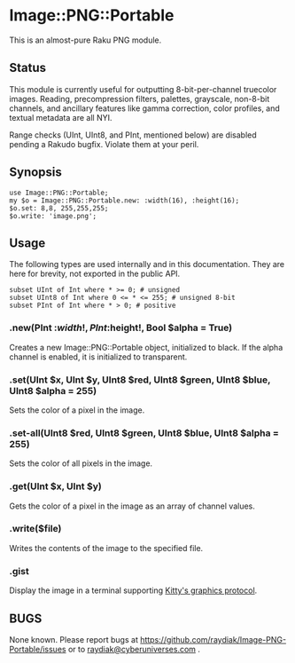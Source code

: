 # Image::PNG::Portable

This is an almost-pure Raku PNG module.

## Status

This module is currently useful for outputting 8-bit-per-channel truecolor
images.  Reading, precompression filters, palettes, grayscale, non-8-bit
channels, and ancillary features like gamma correction, color profiles, and
textual metadata are all NYI.

Range checks (UInt, UInt8, and PInt, mentioned below) are disabled pending a
Rakudo bugfix. Violate them at your peril.

## Synopsis

    use Image::PNG::Portable;
    my $o = Image::PNG::Portable.new: :width(16), :height(16);
    $o.set: 8,8, 255,255,255;
    $o.write: 'image.png';

## Usage

The following types are used internally and in this documentation. They are
here for brevity, not exported in the public API.

    subset UInt of Int where * >= 0; # unsigned
    subset UInt8 of Int where 0 <= * <= 255; # unsigned 8-bit
    subset PInt of Int where * > 0; # positive

### .new(PInt :$width!, PInt :$height!, Bool $alpha = True)

Creates a new Image::PNG::Portable object, initialized to black. If the alpha
channel is enabled, it is initialized to transparent.

### .set(UInt $x, UInt $y, UInt8 $red, UInt8 $green, UInt8 $blue, UInt8 $alpha = 255)

Sets the color of a pixel in the image.

### .set-all(UInt8 $red, UInt8 $green, UInt8 $blue, UInt8 $alpha = 255)

Sets the color of all pixels in the image.

### .get(UInt $x, UInt $y)

Gets the color of a pixel in the image as an array of channel values.

### .write($file)

Writes the contents of the image to the specified file.

### .gist

Display the image in a terminal supporting [Kitty's graphics protocol](https://sw.kovidgoyal.net/kitty/graphics-protocol).

## BUGS

None known. Please report bugs at
https://github.com/raydiak/Image-PNG-Portable/issues or to
raydiak@cyberuniverses.com .
